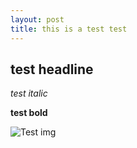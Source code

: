 ```yaml
---
layout: post
title: this is a test test
---
```



## test headline

*test italic*

**test bold**

![Test img](https://dl.dropbox.com/s/ron90st5ocmwiny/Hellioo%20%281%29.jpeg?dl=0)
